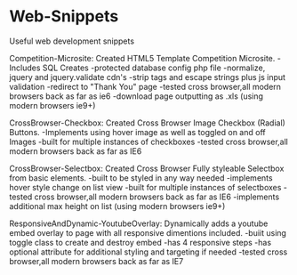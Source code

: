 Web-Snippets
============
Useful web development snippets

Competition-Microsite:
Created HTML5 Template Competition Microsite.
-Includes SQL Creates
-protected database config php file
-normalize, jquery and jquery.validate cdn's
-strip tags and escape strings plus js input validation
-redirect to "Thank You" page
-tested cross browser,all modern browsers back as far as ie6
-download page outputting as .xls (using modern browsers ie9+)

CrossBrowser-Checkbox:
Created Cross Browser Image Checkbox (Radial) Buttons.
-Implements using hover image as well as toggled on and off Images
-built for multiple instances of checkboxes
-tested cross browser,all modern browsers back as far as IE6

CrossBrowser-Selectbox:
Created Cross Browser Fully styleable Selectbox from basic elements.
-built to be styled in any way needed
-implements hover style change on list view
-built for multiple instances of selectboxes
-tested cross browser,all modern browsers back as far as IE6
-implements additional max height on list (using modern browsers ie9+)

ResponsiveAndDynamic-YoutubeOverlay:
Dynamically adds a youtube embed overlay to page with all responsive dimentions included.
-buiit using toggle class to create and destroy embed
-has 4 responsive steps
-has optional attribute for additional styling and targeting if needed
-tested cross browser,all modern browsers back as far as IE7